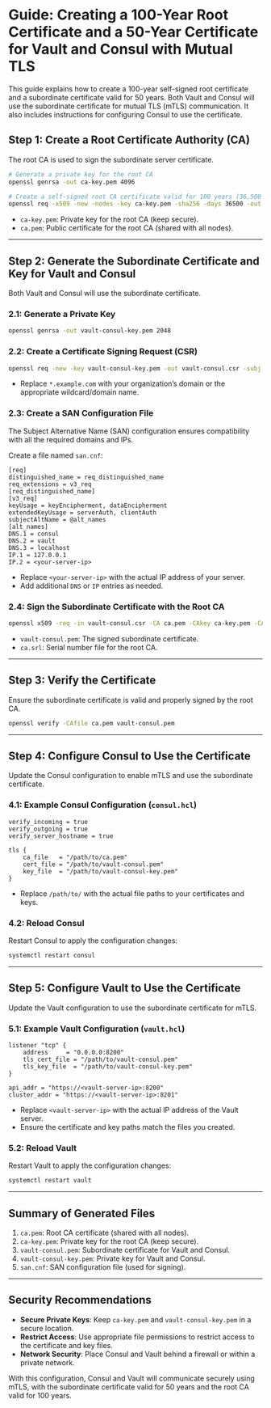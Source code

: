 # Guide: Creating a 100-Year Root Certificate and a 50-Year Certificate for Vault and Consul with Mutual TLS

This guide explains how to create a 100-year self-signed root certificate and a subordinate certificate valid for 50 years. Both Vault and Consul will use the subordinate certificate for mutual TLS (mTLS) communication. It also includes instructions for configuring Consul to use the certificate.

## Step 1: Create a Root Certificate Authority (CA)
The root CA is used to sign the subordinate server certificate.

```bash
# Generate a private key for the root CA
openssl genrsa -out ca-key.pem 4096

# Create a self-signed root CA certificate valid for 100 years (36,500 days)
openssl req -x509 -new -nodes -key ca-key.pem -sha256 -days 36500 -out ca.pem -subj "/CN=Consul-Vault-Root-CA"
```

- `ca-key.pem`: Private key for the root CA (keep secure).
- `ca.pem`: Public certificate for the root CA (shared with all nodes).

---

## Step 2: Generate the Subordinate Certificate and Key for Vault and Consul
Both Vault and Consul will use the subordinate certificate.

### 2.1: Generate a Private Key
```bash
openssl genrsa -out vault-consul-key.pem 2048
```

### 2.2: Create a Certificate Signing Request (CSR)
```bash
openssl req -new -key vault-consul-key.pem -out vault-consul.csr -subj "/CN=*.example.com"
```

- Replace `*.example.com` with your organization’s domain or the appropriate wildcard/domain name.

### 2.3: Create a SAN Configuration File
The Subject Alternative Name (SAN) configuration ensures compatibility with all the required domains and IPs.

Create a file named `san.cnf`:
```plaintext
[req]
distinguished_name = req_distinguished_name
req_extensions = v3_req
[req_distinguished_name]
[v3_req]
keyUsage = keyEncipherment, dataEncipherment
extendedKeyUsage = serverAuth, clientAuth
subjectAltName = @alt_names
[alt_names]
DNS.1 = consul
DNS.2 = vault
DNS.3 = localhost
IP.1 = 127.0.0.1
IP.2 = <your-server-ip>
```

- Replace `<your-server-ip>` with the actual IP address of your server.
- Add additional `DNS` or `IP` entries as needed.

### 2.4: Sign the Subordinate Certificate with the Root CA
```bash
openssl x509 -req -in vault-consul.csr -CA ca.pem -CAkey ca-key.pem -CAcreateserial     -out vault-consul.pem -days 18250 -sha256 -extfile san.cnf -extensions v3_req
```

- `vault-consul.pem`: The signed subordinate certificate.
- `ca.srl`: Serial number file for the root CA.

---

## Step 3: Verify the Certificate
Ensure the subordinate certificate is valid and properly signed by the root CA.

```bash
openssl verify -CAfile ca.pem vault-consul.pem
```

---

## Step 4: Configure Consul to Use the Certificate
Update the Consul configuration to enable mTLS and use the subordinate certificate.

### 4.1: Example Consul Configuration (`consul.hcl`)
```hcl
verify_incoming = true
verify_outgoing = true
verify_server_hostname = true

tls {
    ca_file   = "/path/to/ca.pem"
    cert_file = "/path/to/vault-consul.pem"
    key_file  = "/path/to/vault-consul-key.pem"
}
```

- Replace `/path/to/` with the actual file paths to your certificates and keys.

### 4.2: Reload Consul
Restart Consul to apply the configuration changes:

```bash
systemctl restart consul
```

---

## Step 5: Configure Vault to Use the Certificate
Update the Vault configuration to use the subordinate certificate for mTLS.

### 5.1: Example Vault Configuration (`vault.hcl`)
```hcl
listener "tcp" {
    address     = "0.0.0.0:8200"
    tls_cert_file = "/path/to/vault-consul.pem"
    tls_key_file  = "/path/to/vault-consul-key.pem"
}

api_addr = "https://<vault-server-ip>:8200"
cluster_addr = "https://<vault-server-ip>:8201"
```

- Replace `<vault-server-ip>` with the actual IP address of the Vault server.
- Ensure the certificate and key paths match the files you created.

### 5.2: Reload Vault
Restart Vault to apply the configuration changes:

```bash
systemctl restart vault
```

---

## Summary of Generated Files
1. `ca.pem`: Root CA certificate (shared with all nodes).
2. `ca-key.pem`: Private key for the root CA (keep secure).
3. `vault-consul.pem`: Subordinate certificate for Vault and Consul.
4. `vault-consul-key.pem`: Private key for Vault and Consul.
5. `san.cnf`: SAN configuration file (used for signing).

---

## Security Recommendations
- **Secure Private Keys**: Keep `ca-key.pem` and `vault-consul-key.pem` in a secure location.
- **Restrict Access**: Use appropriate file permissions to restrict access to the certificate and key files.
- **Network Security**: Place Consul and Vault behind a firewall or within a private network.

With this configuration, Consul and Vault will communicate securely using mTLS, with the subordinate certificate valid for 50 years and the root CA valid for 100 years.

